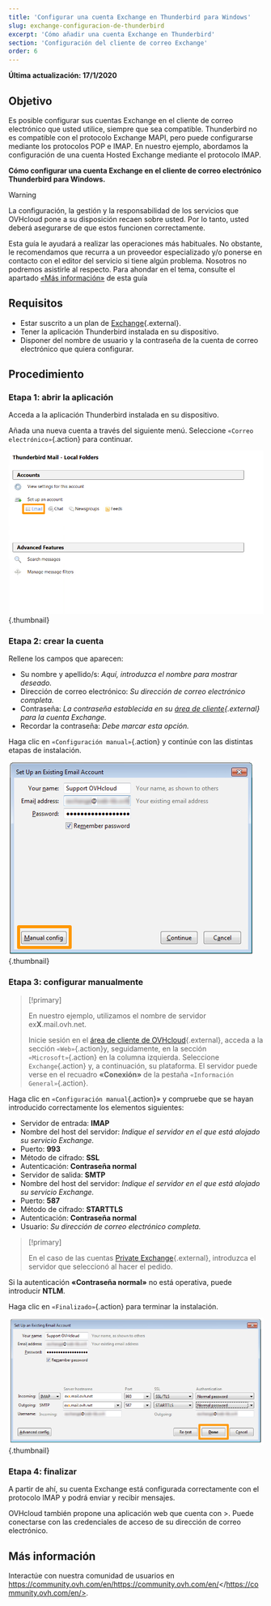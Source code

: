 ```yaml
---
title: 'Configurar una cuenta Exchange en Thunderbird para Windows'
slug: exchange-configuracion-de-thunderbird
excerpt: 'Cómo añadir una cuenta Exchange en Thunderbird'
section: 'Configuración del cliente de correo Exchange'
order: 6
---
```


**Última actualización: 17/1/2020**

## Objetivo

Es posible configurar sus cuentas Exchange en el cliente de correo electrónico que usted utilice, siempre que sea compatible. Thunderbird no es compatible con el protocolo Exchange MAPI, pero puede configurarse mediante los protocolos POP e IMAP. En nuestro ejemplo, abordamos la configuración de una cuenta Hosted Exchange mediante el protocolo IMAP.

**Cómo configurar una cuenta Exchange en el cliente de correo electrónico Thunderbird para Windows.**

> [!warning]
>
> La configuración, la gestión y la responsabilidad de los servicios que OVHcloud pone a su disposición recaen sobre usted. Por lo tanto, usted deberá asegurarse de que estos funcionen correctamente.
> 
> Esta guía le ayudará a realizar las operaciones más habituales. No obstante, le recomendamos que recurra a un proveedor especializado y/o
> ponerse en contacto con el editor del servicio si tiene algún problema. Nosotros no podremos asistirle al respecto. Para ahondar en el tema, consulte el apartado [«Más información»](https://docs.ovh.com/gb/en/microsoft-collaborative-solutions/exchange-configuration-thunderbird/#go-further_1)
> de esta guía
> 

## Requisitos

- Estar suscrito a un plan de [Exchange](https://www.ovh.es/emails/){.external}.
- Tener la aplicación Thunderbird instalada en su dispositivo.
- Disponer del nombre de usuario y la contraseña de la cuenta de correo electrónico que quiera configurar.

## Procedimiento

### Etapa 1: abrir la aplicación
Acceda a la aplicación Thunderbird instalada en su dispositivo.

Añada una nueva cuenta a través del siguiente menú. Seleccione `«Correo electrónico»`{.action} para continuar.

![emails](images/configuration-thunderbird-exchange-step1.png){.thumbnail}


### Etapa 2: crear la cuenta
Rellene los campos que aparecen:

- Su nombre y apellido/s: *Aquí, introduzca el nombre para mostrar deseado.*
- Dirección de correo electrónico: *Su dirección de correo electrónico completa.*
- Contraseña: *La contraseña establecida en su [área de cliente](https://www.ovh.com/manager/web/login.html){.external} para la cuenta Exchange.*
- Recordar la contraseña: *Debe marcar esta opción.*

Haga clic en `«Configuración manual»`{.action} y continúe con las distintas etapas de instalación.


![emails](images/configuration-thunderbird-exchange-step2.png){.thumbnail}


### Etapa 3: configurar manualmente

> [!primary]
>
> En nuestro ejemplo, utilizamos el nombre de servidor ex**X**.mail.ovh.net.
> 
> Inicie sesión en el [área de cliente de OVHcloud](https://www.ovh.com/auth/?action=gotomanager){.external}, acceda a la sección `«Web»`{.action}y, seguidamente, en la sección `«Microsoft»`{.action}
>  en la columna izquierda. Seleccione `Exchange`{.action} y, a continuación, su plataforma. El servidor puede verse en el recuadro **«Conexión»** de la pestaña `«Información General»`{.action}.
> 

Haga clic en `«Configuración manual`{.action}» y compruebe que se hayan introducido correctamente los elementos siguientes:

- Servidor de entrada: **IMAP** 
- Nombre del host del servidor: *Indique el servidor en el que está alojado su servicio Exchange.*
- Puerto:  **993**
- Método de cifrado:   **SSL**
- Autenticación:  **Contraseña normal**
- Servidor de salida: **SMTP**
- Nombre del host del servidor: *Indique el servidor en el que está alojado su servicio Exchange.* 
- Puerto:  **587** 
- Método de cifrado:  **STARTTLS** 
- Autenticación:  **Contraseña normal** 
- Usuario: *Su dirección de correo electrónico completa.*

> [!primary]
>
> En el caso de las cuentas [Private Exchange](https://docs.ovh.com/es/microsoft-collaborative-solutions/exchange_primeros_pasos_con_un_servidor_private/){.external}, introduzca el servidor que seleccionó al hacer el pedido.
>

Si la autenticación **«Contraseña normal»** no está operativa, puede introducir **NTLM**.

Haga clic en `«Finalizado»`{.action} para terminar la instalación.


![emails](images/configuration-thunderbird-exchange-step3.png){.thumbnail}


### Etapa 4: finalizar

A partir de ahí, su cuenta Exchange está configurada correctamente con el protocolo IMAP y podrá enviar y recibir mensajes.

OVHcloud también propone una aplicación web que cuenta con >. Puede conectarse con las credenciales de acceso de su dirección de correo electrónico.


## Más información

Interactúe con nuestra comunidad de usuarios en <https://community.ovh.com/en/>https://community.ovh.com/en/</https://community.ovh.com/en/>.